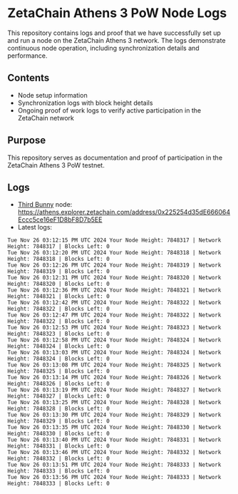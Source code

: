 # ZetaChain Athens 3 PoW Node Logs
This repository contains logs and proof that we have successfully set up and run a node on the ZetaChain Athens 3 network. The logs demonstrate continuous node operation, including synchronization details and performance.

## Contents
- Node setup information
- Synchronization logs with block height details
- Ongoing proof of work logs to verify active participation in the ZetaChain network

## Purpose
This repository serves as documentation and proof of participation in the ZetaChain Athens 3 PoW testnet.

## Logs

- [Third Bunny](https://thirdbunny.xyz/) node: https://athens.explorer.zetachain.com/address/0x225254d35dE666064Eccc5ce16eF1D8bF8D7b5EE
- Latest logs:
```
Tue Nov 26 03:12:15 PM UTC 2024 Your Node Height: 7848317 | Network Height: 7848317 | Blocks Left: 0
Tue Nov 26 03:12:20 PM UTC 2024 Your Node Height: 7848318 | Network Height: 7848318 | Blocks Left: 0
Tue Nov 26 03:12:26 PM UTC 2024 Your Node Height: 7848319 | Network Height: 7848319 | Blocks Left: 0
Tue Nov 26 03:12:31 PM UTC 2024 Your Node Height: 7848320 | Network Height: 7848320 | Blocks Left: 0
Tue Nov 26 03:12:36 PM UTC 2024 Your Node Height: 7848321 | Network Height: 7848321 | Blocks Left: 0
Tue Nov 26 03:12:42 PM UTC 2024 Your Node Height: 7848322 | Network Height: 7848322 | Blocks Left: 0
Tue Nov 26 03:12:47 PM UTC 2024 Your Node Height: 7848322 | Network Height: 7848322 | Blocks Left: 0
Tue Nov 26 03:12:53 PM UTC 2024 Your Node Height: 7848323 | Network Height: 7848323 | Blocks Left: 0
Tue Nov 26 03:12:58 PM UTC 2024 Your Node Height: 7848324 | Network Height: 7848324 | Blocks Left: 0
Tue Nov 26 03:13:03 PM UTC 2024 Your Node Height: 7848324 | Network Height: 7848324 | Blocks Left: 0
Tue Nov 26 03:13:08 PM UTC 2024 Your Node Height: 7848325 | Network Height: 7848325 | Blocks Left: 0
Tue Nov 26 03:13:14 PM UTC 2024 Your Node Height: 7848326 | Network Height: 7848326 | Blocks Left: 0
Tue Nov 26 03:13:19 PM UTC 2024 Your Node Height: 7848327 | Network Height: 7848327 | Blocks Left: 0
Tue Nov 26 03:13:25 PM UTC 2024 Your Node Height: 7848328 | Network Height: 7848328 | Blocks Left: 0
Tue Nov 26 03:13:30 PM UTC 2024 Your Node Height: 7848329 | Network Height: 7848329 | Blocks Left: 0
Tue Nov 26 03:13:35 PM UTC 2024 Your Node Height: 7848330 | Network Height: 7848330 | Blocks Left: 0
Tue Nov 26 03:13:40 PM UTC 2024 Your Node Height: 7848331 | Network Height: 7848331 | Blocks Left: 0
Tue Nov 26 03:13:46 PM UTC 2024 Your Node Height: 7848332 | Network Height: 7848332 | Blocks Left: 0
Tue Nov 26 03:13:51 PM UTC 2024 Your Node Height: 7848333 | Network Height: 7848333 | Blocks Left: 0
Tue Nov 26 03:13:56 PM UTC 2024 Your Node Height: 7848333 | Network Height: 7848333 | Blocks Left: 0
```
